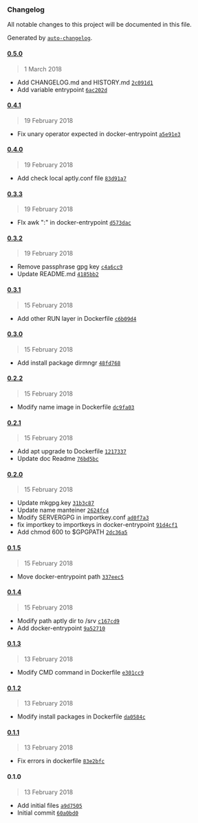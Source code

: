 ### Changelog
All notable changes to this project will be documented in this file.

Generated by [`auto-changelog`](https://github.com/CookPete/auto-changelog).

#### [0.5.0](https://github.com/i-eperez/docker-aptly/compare/0.4.1...0.5.0)
> 1 March 2018
- Add CHANGELOG.md and HISTORY.md [`2c091d1`](https://github.com/i-eperez/docker-aptly/commit/2c091d154f8f2b16ce2a18e88db418d7e21f4950)
- Add variable entrypoint [`6ac202d`](https://github.com/i-eperez/docker-aptly/commit/6ac202dd666665054bc39c41bbc86b7af2e755e3)

#### [0.4.1](https://github.com/i-eperez/docker-aptly/compare/0.4.0...0.4.1)
> 19 February 2018
- Fix unary operator expected in docker-entrypoint [`a5e91e3`](https://github.com/i-eperez/docker-aptly/commit/a5e91e38cb612bf934c02de5ef075acbd4183091)

#### [0.4.0](https://github.com/i-eperez/docker-aptly/compare/0.3.3...0.4.0)
> 19 February 2018
- Add check local aptly.conf file [`83d91a7`](https://github.com/i-eperez/docker-aptly/commit/83d91a7a2c4785aabf1b5ec07f971c92ef22cfde)

#### [0.3.3](https://github.com/i-eperez/docker-aptly/compare/0.3.2...0.3.3)
> 19 February 2018
- FIx awk &quot;:&quot; in docker-entrypoint [`d573dac`](https://github.com/i-eperez/docker-aptly/commit/d573dace73f8f9123eb8b9e0811ba3aaeae5495c)

#### [0.3.2](https://github.com/i-eperez/docker-aptly/compare/0.3.1...0.3.2)
> 19 February 2018
- Remove passphrase gpg key [`c4a6cc9`](https://github.com/i-eperez/docker-aptly/commit/c4a6cc93d4515afc45c7873113acb703a1737c4d)
- Update README.md [`4185bb2`](https://github.com/i-eperez/docker-aptly/commit/4185bb2405c5af1ae1a15c6632afc6e1697a752a)

#### [0.3.1](https://github.com/i-eperez/docker-aptly/compare/0.3.0...0.3.1)
> 15 February 2018
- Add other RUN layer in Dockerfile [`c6b09d4`](https://github.com/i-eperez/docker-aptly/commit/c6b09d48aef8ac5cd46f6c0008b5778b48f0db1d)

#### [0.3.0](https://github.com/i-eperez/docker-aptly/compare/0.2.2...0.3.0)
> 15 February 2018
- Add install package dirmngr  [`48fd768`](https://github.com/i-eperez/docker-aptly/commit/48fd7689ae9ca5cb45491f0cfe0d33a7fd0b831d)

#### [0.2.2](https://github.com/i-eperez/docker-aptly/compare/0.2.1...0.2.2)
> 15 February 2018
- Modify name image in Dockerfile [`dc9fa03`](https://github.com/i-eperez/docker-aptly/commit/dc9fa03ca53623f9f1338d681b887942ef702050)

#### [0.2.1](https://github.com/i-eperez/docker-aptly/compare/0.2.0...0.2.1)
> 15 February 2018
- Add  apt upgrade to Dockerfile [`1217337`](https://github.com/i-eperez/docker-aptly/commit/1217337a8e9bd85b1080bba47d165a8a27c4348f)
- Update doc Readme [`76bd5bc`](https://github.com/i-eperez/docker-aptly/commit/76bd5bc1b0b5cb759b3ee89ece249a1a84924d87)

#### [0.2.0](https://github.com/i-eperez/docker-aptly/compare/0.1.5...0.2.0)
> 15 February 2018
- Update mkgpg.key [`31b3c87`](https://github.com/i-eperez/docker-aptly/commit/31b3c87d6002852501a12bb91fde10252841d54d)
- Update name manteiner [`2624fc4`](https://github.com/i-eperez/docker-aptly/commit/2624fc42364159caa09ea06ed89d1e1c822b7acb)
- Modify SERVERGPG in importkey.conf [`ad0f7a3`](https://github.com/i-eperez/docker-aptly/commit/ad0f7a33be4eadf1e0f2935e2a3b5b850ac91a78)
- fix importkey to importkeys in docker-entrypoint [`91d4cf1`](https://github.com/i-eperez/docker-aptly/commit/91d4cf1d0c2cd987a1dd6837c4d76eacd4819401)
- Add chmod 600 to $GPGPATH [`2dc36a5`](https://github.com/i-eperez/docker-aptly/commit/2dc36a575457f1ded6cac492ae83eb363e9a5da2)

#### [0.1.5](https://github.com/i-eperez/docker-aptly/compare/0.1.4...0.1.5)
> 15 February 2018
- Move docker-entrypoint path [`337eec5`](https://github.com/i-eperez/docker-aptly/commit/337eec59d23dfabf46978287c65db40493678ec0)

#### [0.1.4](https://github.com/i-eperez/docker-aptly/compare/0.1.3...0.1.4)
> 15 February 2018
- Modify path aptly dir to /srv [`c167cd9`](https://github.com/i-eperez/docker-aptly/commit/c167cd9d8caf5a42a934549ab94c9361fb2f3107)
- Add docker-entrypoint [`9a52710`](https://github.com/i-eperez/docker-aptly/commit/9a52710593c37d74a3be43400d76783b31d02425)

#### [0.1.3](https://github.com/i-eperez/docker-aptly/compare/0.1.2...0.1.3)
> 13 February 2018
- Modify CMD command in Dockerfile [`e301cc9`](https://github.com/i-eperez/docker-aptly/commit/e301cc9ba5067458b0d09305413cdc350945fab6)

#### [0.1.2](https://github.com/i-eperez/docker-aptly/compare/0.1.1...0.1.2)
> 13 February 2018
- Modify install packages in Dockerfile [`da0584c`](https://github.com/i-eperez/docker-aptly/commit/da0584c0b2aa3b4339c4cfe221f88c101dbffe47)

#### [0.1.1](https://github.com/i-eperez/docker-aptly/compare/0.1.0...0.1.1)
> 13 February 2018
- Fix errors in dockerfile [`83e2bfc`](https://github.com/i-eperez/docker-aptly/commit/83e2bfcef045135a51d6ccfdfd6677357e56544b)

#### 0.1.0
> 13 February 2018
- Add initial files [`a9d7505`](https://github.com/i-eperez/docker-aptly/commit/a9d7505a3539eb2a4dc42d2ae62f81f398b81083)
- Initial commit [`60a0bd0`](https://github.com/i-eperez/docker-aptly/commit/60a0bd018eb26f7914c3f02018475d3e3f66a9c0)

